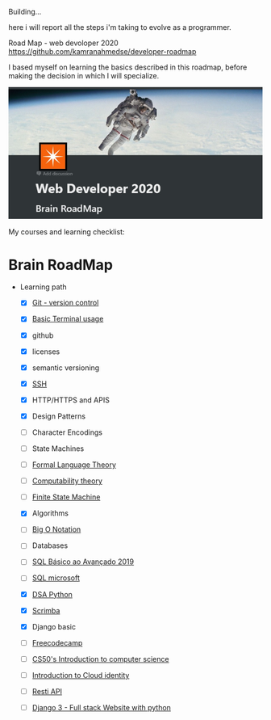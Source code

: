 Building...

here i will report all the steps i'm taking to evolve as a programmer.

Road Map - web devoloper 2020 
https://github.com/kamranahmedse/developer-roadmap


I based myself on learning the basics described in this roadmap, before making the decision in which I will specialize.

![](image/photo.jpg)

My courses and learning checklist: 

# Brain RoadMap

- Learning path
    - [x]  [Git - version control](https://git-scm.com/book/pt-br/v2/Fundamentos-de-Git-Obtendo-um-Reposit%C3%B3rio-Git)
    - [x]  [Basic Terminal usage](https://www.notion.so/vssartori/Comandos-Basicos-prompt-16c92043556446ddbe8c4c680f346b22)
    - [x]  github
    - [x]  licenses
    - [x]  semantic versioning
    - [x]  [SSH](https://www.youtube.com/watch?v=1KLeyQfuxc0)
    - [x]  HTTP/HTTPS and APIS
    - [x]  Design Patterns
    - [ ]  Character Encodings
    - [ ]  State Machines
    - [ ]  [Formal Language Theory](https://en.wikipedia.org/wiki/Formal_language)
    - [ ]  [Computability theory](https://en.wikipedia.org/wiki/Computability_theory)
    - [ ]  [Finite State Machine](https://en.wikipedia.org/wiki/Finite-state_machine)
    - [x]  Algorithms
    - [ ]  [Big O Notation](https://en.wikipedia.org/wiki/Big_O_notation)
    - [ ]  Databases
    - [ ]  [SQL Básico ao Avançado 2019](https://www.youtube.com/watch?v=FNV7_9QsCok&list=PLnNURxKyyLIInBfeGiJ8L314AD015mHkv)
    - [ ]  [SQL microsoft](https://docs.microsoft.com/en-us/learn/browse/?products=sql-server)
    - [x]  [DSA Python](https://www.datascienceacademy.com.br/course?courseid=python-fundamentos)
    - [x]  [Scrimba](https://scrimba.com/p/pNpZMAB/c9Bv3wc8)
    - [x]  Django basic
    - [ ]  [Freecodecamp](https://www.freecodecamp.org/learn/#_=_)
    - [ ]  [CS50's Introduction to computer science](https://cs50.harvard.edu/college/2020/spring/weeks/0/)
    - [ ]  [Introduction to Cloud identity](https://www.coursera.org/learn/cloud-identity/home/welcome)
    - [ ]  [Resti API](https://www.youtube.com/watch?v=qVTAB8Z2VmA&list=PLsyeobzWxl7ps4Z1C4VMtvZEx5-PgyoYI)
    - [ ]  [Django 3 - Full stack Website with python](https://www.udemy.com/course/django-3-make-websites-with-python-tutorial-beginner-learn-bootstrap/)
    
    

